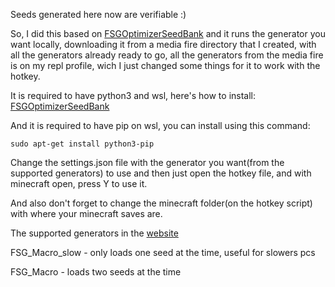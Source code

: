 Seeds generated here now are verifiable :)

So, I did this based on [FSGOptimizerSeedBank](https://github.com/Specnr/FSGOptimizedSeedBank/) and it runs the generator you want locally, downloading it from a media fire directory that I created, with all the generators already ready to go, all the generators from the media fire is on my repl profile, wich I just changed some things for it to work with the hotkey.

It is required to have python3 and wsl, here's how to install: [FSGOptimizerSeedBank](https://github.com/Specnr/FSGOptimizedSeedBank/blob/main/README.md)

And it is required to have pip on wsl, you can install using this command:

```
sudo apt-get install python3-pip
```

Change the settings.json file with the generator you want(from the supported generators) to use and then just open the hotkey file, and with minecraft open, press Y to use it.

And also don't forget to change the minecraft folder(on the hotkey script) with where your minecraft saves are.

The supported generators in the [website](https://oldgenoptimizer.tk/)

FSG_Macro_slow - only loads one seed at the time, useful for slowers pcs

FSG_Macro - loads two seeds at the time
